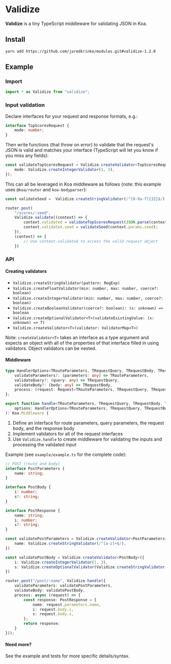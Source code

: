 # Validize

**Validize** is a tiny TypeScript middleware for validating JSON in Koa.

## Install
```
yarn add https://github.com/jaredkrinke/modules.git#validize-1.2.0
```

## Example

### Import

```typescript
import * as Validize from "validize";
```

### Input validation
Declare interfaces for your request and response formats, e.g.:

```typescript
interface TopScoresRequest {
    mode: number;
}
```

Then write functions (that throw on error) to validate that the request's JSON is valid and matches your interface (TypeScript will let you know if you miss any fields):

```typescript
const validateTopScoresRequest = Validize.createValidator<TopScoresRequest>({
    mode: Validize.createIntegerValidator(1, 3),
});
```

This can all be leveraged in Koa middleware as follows (note: this example uses `@koa/router` and `koa-bodyparser`):

```typescript
const validateSeed =  Validize.createStringValidator(/^[0-9a-f]{32}$/);

router.post(
    "/scores/:seed",
    Validize.validate((context) => {
        context.validated = validateTopScoresRequest(JSON.parse(context.request.rawBody));
        context.validated.seed = validateSeed(context.params.seed);
    }),
    (context) => {
        // Use context.validated to access the valid request object
    })
```

### API
#### Creating validators
* `Validize.createStringValidator(pattern: RegExp)`
* `Validize.createFloatValidator(min: number, max: number, coerce?: boolean)`
* `Validize.createIntegerValidator(min: number, max: number, coerce?: boolean)`
* `Validize.createBooleanValidator(coerce?: boolean): (x: unknown) => boolean`
* `Validize.createOptionalValidator<T>(validateExistingValue: (x: unknown) => T)`
* `Validize.createValidator<T>(validator: ValidatorMap<T>)`

Note: `createValidator<T>` takes an interface as a type argument and expects an object with all of the properties of that interface filled in using validators. Object validators can be nested.

#### Middleware
```typescript
type HandlerOptions<TRouteParameters, TRequestQuery, TRequestBody, TResponseBody> = {
    validateParameters?: (parameters: any) => TRouteParameters,
    validateQuery?: (query: any) => TRequestQuery,
    validateBody?: (body: any) => TRequestBody,
    process: (request: Request<TRouteParameters, TRequestQuery, TRequestBody>, context: Koa.Context) => Promise<TResponseBody | undefined>
};

export function handle<TRouteParameters, TRequestQuery, TRequestBody, TResponseBody>(
    options: HandlerOptions<TRouteParameters, TRequestQuery, TRequestBody, TResponseBody>
): Koa.Middleware {
```

1. Define an interface for route parameters, query parameters, the request body, and the response body
2. Implement validators for all of the request interfaces
3. Use `Validize.handle` to create middleware for validating the inputs and processing the validated input

Example (see `example/example.ts` for the complete code):
```typescript
// POST (route and body)
interface PostParameters {
    name: string;
}

interface PostBody {
    i: number;
    s?: string;
}

interface PostResponse {
    name: string;
    i: number;
    s?: string;
}

const validatePostParameters = Validize.createValidator<PostParameters>({
    name: Validize.createStringValidator(/^[a-z]+$/),
})

const validatePostBody = Validize.createValidator<PostBody>({
    i: Validize.createIntegerValidator(1, 3),
    s: Validize.createOptionalValidator(Validize.createStringValidator(/^[a-f]+$/)),
})

router.post("/post/:name", Validize.handle({
    validateParameters: validatePostParameters,
    validateBody: validatePostBody,
    process: async (request) => {
        const response: PostResponse = {
            name: request.parameters.name,
            i: request.body.i,
            s: request.body.s,
        };
        return response;
    }
}));
```

#### Need more?
See the example and tests for more specific details/syntax.
